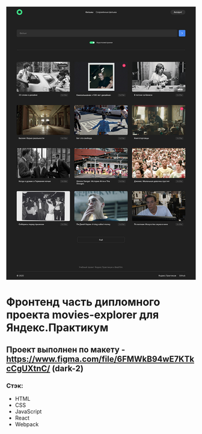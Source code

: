 ![Превью](https://github.com/s1ckgit/movies-explorer-frontend/blob/main/RESULT_MAIN.jpg)

# Фронтенд часть дипломного проекта movies-explorer для Яндекс.Практикум

## Проект выполнен по макету - https://www.figma.com/file/6FMWkB94wE7KTkcCgUXtnC/ (dark-2)

### Стэк:
* HTML
* CSS
* JavaScript
* React
* Webpack


